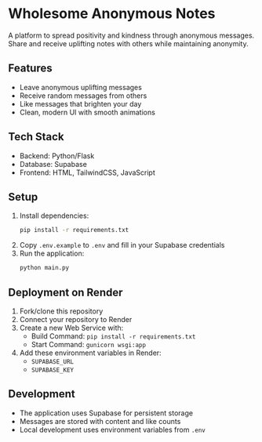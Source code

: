 # Wholesome Anonymous Notes

A platform to spread positivity and kindness through anonymous messages. Share and receive uplifting notes with others while maintaining anonymity.

## Features
- Leave anonymous uplifting messages
- Receive random messages from others
- Like messages that brighten your day
- Clean, modern UI with smooth animations

## Tech Stack
- Backend: Python/Flask
- Database: Supabase
- Frontend: HTML, TailwindCSS, JavaScript

## Setup
1. Install dependencies:
   ```bash
   pip install -r requirements.txt
   ```
2. Copy `.env.example` to `.env` and fill in your Supabase credentials
3. Run the application:
   ```bash
   python main.py
   ```

## Deployment on Render
1. Fork/clone this repository
2. Connect your repository to Render
3. Create a new Web Service with:
   - Build Command: `pip install -r requirements.txt`
   - Start Command: `gunicorn wsgi:app`
4. Add these environment variables in Render:
   - `SUPABASE_URL`
   - `SUPABASE_KEY`

## Development
- The application uses Supabase for persistent storage
- Messages are stored with content and like counts
- Local development uses environment variables from `.env`